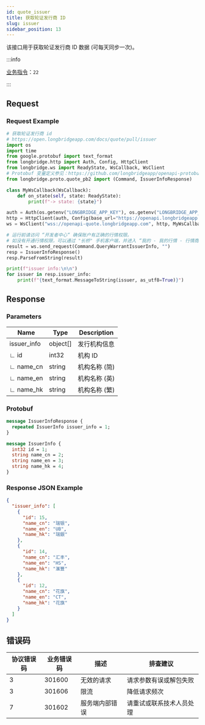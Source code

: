 ```yaml
---
id: quote_issuer
title: 获取轮证发行商 ID
slug: issuer
sidebar_position: 13
---
```


该接口用于获取轮证发行商 ID 数据 (可每天同步一次)。

:::info

[业务指令](../../socket/protocol/request)：`22`

:::

## Request

### Request Example

```python
# 获取轮证发行商 id
# https://open.longbridgeapp.com/docs/quote/pull/issuer
import os
import time
from google.protobuf import text_format
from longbridge.http import Auth, Config, HttpClient
from longbridge.ws import ReadyState, WsCallback, WsClient
# Protobuf 变量定义参见：https://github.com/longbridgeapp/openapi-protobufs/blob/main/quote/api.proto
from longbridge.proto.quote_pb2 import (Command, IssuerInfoResponse)

class MyWsCallback(WsCallback):
    def on_state(self, state: ReadyState):
        print(f"-> state: {state}")

auth = Auth(os.getenv("LONGBRIDGE_APP_KEY"), os.getenv("LONGBRIDGE_APP_SECRET"), access_token=os.getenv("LONGBRIDGE_ACCESS_TOKEN"))
http = HttpClient(auth, Config(base_url="https://openapi.longbridgeapp.com"))
ws = WsClient("wss://openapi-quote.longbridgeapp.com", http, MyWsCallback())

# 运行前请访问 “开发者中心“ 确保账户有正确的行情权限。
# 如没有开通行情权限，可以通过 "长桥" 手机客户端，并进入 “我的 - 我的行情 - 行情商城“ 购买开通行情权限。
result = ws.send_request(Command.QueryWarrantIssuerInfo, "")
resp = IssuerInfoResponse()
resp.ParseFromString(result)

print(f"issuer info:\n\n")
for issuer in resp.issuer_info:
    print(f"{text_format.MessageToString(issuer, as_utf8=True)}")
```

## Response

### Parameters

| Name        | Type     | Description   |
| ----------- | -------- | ------------- |
| issuer_info | object[] | 发行机构信息  |
| ∟ id        | int32    | 机构 ID       |
| ∟ name_cn   | string   | 机构名称 (简) |
| ∟ name_en   | string   | 机构名称 (英) |
| ∟ name_hk   | string   | 机构名称 (繁) |

### Protobuf

```protobuf
message IssuerInfoResponse {
  repeated IssuerInfo issuer_info = 1;
}

message IssuerInfo {
  int32 id = 1;
  string name_cn = 2;
  string name_en = 3;
  string name_hk = 4;
}
```

### Response JSON Example

```json
{
  "issuer_info": [
    {
      "id": 15,
      "name_cn": "瑞银",
      "name_en": "UB",
      "name_hk": "瑞銀"
    },
    {
      "id": 14,
      "name_cn": "汇丰",
      "name_en": "HS",
      "name_hk": "滙豐"
    },
    {
      "id": 12,
      "name_cn": "花旗",
      "name_en": "CT",
      "name_hk": "花旗"
    }
  ]
}
```

## 错误码

| 协议错误码 | 业务错误码 | 描述           | 排查建议                 |
| ---------- | ---------- | -------------- | ------------------------ |
| 3          | 301600     | 无效的请求     | 请求参数有误或解包失败   |
| 3          | 301606     | 限流           | 降低请求频次             |
| 7          | 301602     | 服务端内部错误 | 请重试或联系技术人员处理 |
